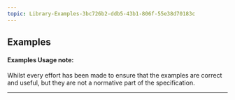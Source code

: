 ```yaml
---
topic: Library-Examples-3bc726b2-ddb5-43b1-806f-55e38d70183c
---
```

## Examples

<div markdown="span" class="alert alert-warning" role="alert"><i class="fa fa-information"></i><h4> Examples Usage note: </h4>Whilst every effort has been made to ensure that the examples are correct and useful, but they are not a normative part of the specification.</div>

---





